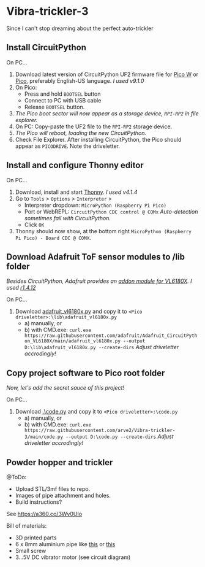# Vibra-trickler-3
Since I can't stop dreaming about the perfect auto-trickler




## Install CircuitPython
On PC...
1. Download latest version of CircuitPython UF2 firmware file for [Pico W](https://circuitpython.org/board/raspberry_pi_pico_w/) or [Pico](https://circuitpython.org/board/raspberry_pi_pico/), preferably English-US language. _I used v9.1.0_
1. On Pico: 
   - Press and hold `BOOTSEL` button 
   - Connect to PC with USB cable
   - Release `BOOTSEL` button.
1. _The Pico boot sector will now appear as a storage device, `RPI-RP2` in file explorer._
1. On PC: Copy-paste the UF2 file to the `RPI-RP2` storage device.
1. _The Pico will reboot, loading the new CircuitPython._
1. Check File Explorer. After installing CircuitPython, the Pico should appear as `PICODRIVE`. Note the driveletter.

## Install and configure Thonny editor
On PC...
1. Download, install and start [Thonny](https://thonny.org/). _I used v4.1.4_
1. Go to `Tools` > `Options` > `Interpreter` > 
   - Interpreter dropdown: `MicroPython (Raspberry Pi Pico)`
   - Port or WebREPL: `CircuitPython CDC control @ COMx` _Auto-detection sometimes fail with CircuitPython._
   - Click `OK`
1. Thonny should now show, at the bottom right `MicroPython (Raspberry Pi Pico) - Board CDC @ COMX`.

## Download Adafruit ToF sensor modules to /lib folder
_Besides CircuitPython, Adafruit provides an [addon module for VL6180X](https://github.com/adafruit/Adafruit_CircuitPython_VL6180X/). I used [r1.4.12](https://github.com/adafruit/Adafruit_CircuitPython_VL6180X/releases/tag/1.4.12)_

On PC...
1. Download [adafruit_vl6180x.py](https://github.com/adafruit/Adafruit_CircuitPython_VL6180X/blob/main/adafruit_vl6180x.py) and copy it to `<Pico driveletter>:\lib\adafruit_vl6180x.py` 
   - a) manually, or 
   - b) with CMD.exe: `curl.exe https://raw.githubusercontent.com/adafruit/Adafruit_CircuitPython_VL6180X/main/adafruit_vl6180x.py --output D:\lib\adafruit_vl6180x.py --create-dirs` _Adjust driveletter accrodingly!_

## Copy project software to Pico root folder
_Now, let's add the secret sauce of this project!_

On PC...
1. Download [.\code.py](https://github.com/arve2/Vibra-trickler-3/blob/main/code.py) and copy it to `<Pico driveletter>:\code.py` 
   - a) manually, or 
   - b) with CMD.exe: `curl.exe https://raw.githubusercontent.com/arve2/Vibra-trickler-3/main/code.py --output D:\code.py --create-dirs` _Adjust driveletter accrodingly!_


## Powder hopper and trickler
@ToDo: 
- Upload STL/3mf files to repo.
- Images of pipe attachment and holes.
- Build instructions?

See https://a360.co/3Wv0UIo 

Bill of materials:
- 3D printed parts
- 6 x 8mm aluminium pipe like [this](https://www.byggmax.se/r%C3%B6r-aluminium-silver-%C3%B88x11m-p208114) or [this](https://www.stahl-shop24.de/Alu-Rundrohr-8x1mm-1000mm)
- Small screw
- 3...5V DC vibrator motor (see circuit diagram)